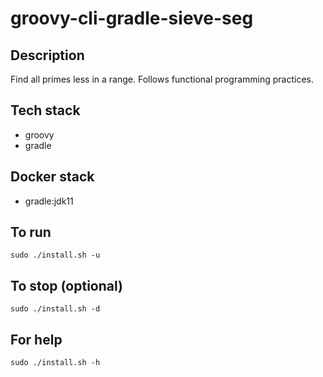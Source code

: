 # groovy-cli-gradle-sieve-seg

## Description
Find all primes less in a range. Follows functional programming practices.

## Tech stack
- groovy
- gradle

## Docker stack
- gradle:jdk11

## To run
`sudo ./install.sh -u`

## To stop (optional)
`sudo ./install.sh -d`

## For help
`sudo ./install.sh -h`